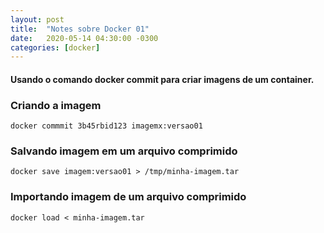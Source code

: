 ```yaml
---
layout: post
title:  "Notes sobre Docker 01"
date:   2020-05-14 04:30:00 -0300
categories: [docker]
---
```

#### Usando o comando docker commit para criar imagens de um container.

### Criando a imagem
```docker commmit 3b45rbid123 imagemx:versao01```

### Salvando imagem em um arquivo comprimido
```docker save imagem:versao01 > /tmp/minha-imagem.tar```

### Importando imagem de um arquivo comprimido
```docker load < minha-imagem.tar```
